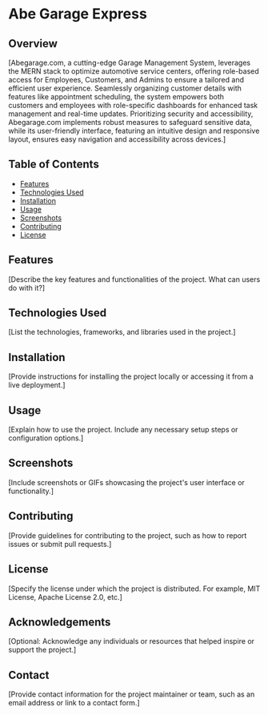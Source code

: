 # Abe Garage Express

## Overview
[Abegarage.com, a cutting-edge Garage Management System, leverages the MERN stack to optimize automotive service centers, offering role-based access for Employees, Customers, and Admins to ensure a tailored and efficient user experience. Seamlessly organizing customer details with features like appointment scheduling, the system empowers both customers and employees with role-specific dashboards for enhanced task management and real-time updates. Prioritizing security and accessibility, Abegarage.com implements robust measures to safeguard sensitive data, while its user-friendly interface, featuring an intuitive design and responsive layout, ensures easy navigation and accessibility across devices.]

## Table of Contents
- [Features](#features)
- [Technologies Used](#technologies-used)
- [Installation](#installation)
- [Usage](#usage)
- [Screenshots](#screenshots)
- [Contributing](#contributing)
- [License](#license)

## Features
[Describe the key features and functionalities of the project. What can users do with it?]

## Technologies Used
[List the technologies, frameworks, and libraries used in the project.]

## Installation
[Provide instructions for installing the project locally or accessing it from a live deployment.]

## Usage
[Explain how to use the project. Include any necessary setup steps or configuration options.]

## Screenshots
[Include screenshots or GIFs showcasing the project's user interface or functionality.]

## Contributing
[Provide guidelines for contributing to the project, such as how to report issues or submit pull requests.]

## License
[Specify the license under which the project is distributed. For example, MIT License, Apache License 2.0, etc.]

## Acknowledgements
[Optional: Acknowledge any individuals or resources that helped inspire or support the project.]

## Contact
[Provide contact information for the project maintainer or team, such as an email address or link to a contact form.]

